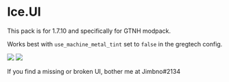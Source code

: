 # Ice.UI


This pack is for 1.7.10 and specifically for GTNH modpack.

Works best with `use_machine_metal_tint` set to `false` in the gregtech config.

<img src="https://imgur.com/xVicRRM.png" />
<img src="https://imgur.com/lAkh7tD.png" />


 If you find a missing or broken UI, bother me at Jimbno#2134



  
 


